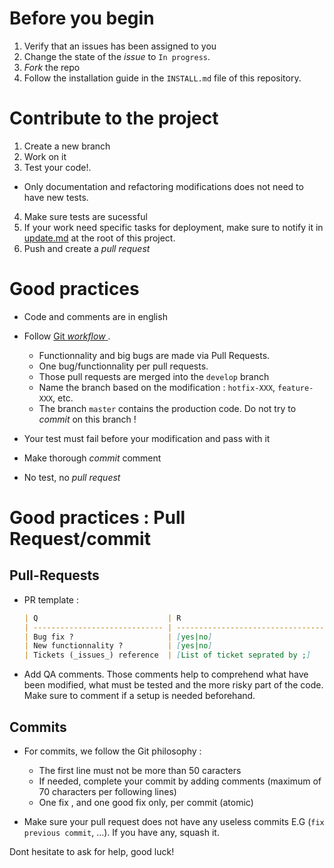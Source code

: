 # Before you begin

1. Verify that an issues has been assigned to you
2. Change the state of the _issue_ to `In progress`.
3. _Fork_ the repo
4. Follow the installation guide in the `INSTALL.md` file of this repository.

# Contribute to the project
1. Create a new branch
2. Work on it
3. Test your code!.
  - Only documentation and refactoring modifications does not need to have new tests.
4. Make sure tests are sucessful
5. If your work need specific tasks for deployment, make sure to notify it in [update.md](update.md) at the root of this project.
6. Push and create a _pull request_

# Good practices
* Code and comments are in english
* Follow [Git _workflow_ ](http://nvie.com/posts/a-successful-git-branching-model/).
    * Functionnality and big bugs are made via Pull Requests.
    * One bug/functionnality per pull requests.
    * Those pull requests are merged into the `develop` branch
    * Name the branch based on the modification : `hotfix-XXX`, `feature-XXX`, etc.
    * The branch `master` contains the production code. Do not try to _commit_ on this branch !

* Your test must fail before your modification and pass with it
* Make thorough _commit_ comment
* No test, no _pull request_

# Good practices : Pull Request/commit
## Pull-Requests
* PR template :

    ```markdown
    | Q                             | R
    | ----------------------------- | -------------------------------------------
    | Bug fix ?                     | [yes|no]
    | New functionnality ?          | [yes|no]
    | Tickets (_issues_) reference  | [List of ticket seprated by ;]
    ```
* Add QA comments. Those comments help to comprehend what have been modified, what must be tested and the more risky part of the code. Make sure to comment if a setup is needed beforehand.

## Commits
* For commits, we follow the Git philosophy :
    * The first line must not be more than 50 caracters
    * If needed, complete your commit by adding comments (maximum of 70 characters per following lines)
    * One fix , and one good fix only, per commit (atomic)

* Make sure your pull request does not have any useless commits E.G (`fix previous commit`, ...). If you have any, squash it.

Dont hesitate to ask for help, good luck!
